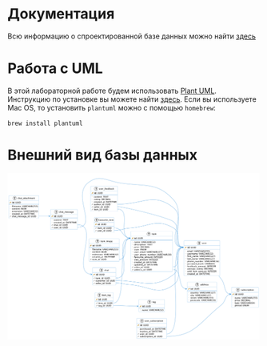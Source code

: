 # Документация

Всю информацию о спроектированной базе данных можно найти [здесь](./report.pdf)

# Работа с UML

В этой лабораторной работе будем использовать [Plant UML](https://plantuml.com/). Инструкцию по установке вы можете найти [здесь](https://plantuml.com/faq-install). Если вы используете Mac OS, то установить `plantuml` можно с помощью `homebrew`:

```shell
brew install plantuml
```

# Внешний вид базы данных

![Изображение базы данных](./images/db.png)
